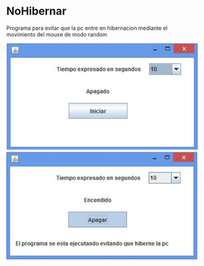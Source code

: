 # NoHibernar
 Programa para evitar que la pc entre en hibernacion mediante el movimiento del mouse de modo random 
 
<img src="https://github.com/ringostarr-jaime/NoHibernar/blob/main/1.JPG" width="650" >
</br>
<img src="https://github.com/ringostarr-jaime/NoHibernar/blob/main/2.JPG" width="650" >
<br/>
